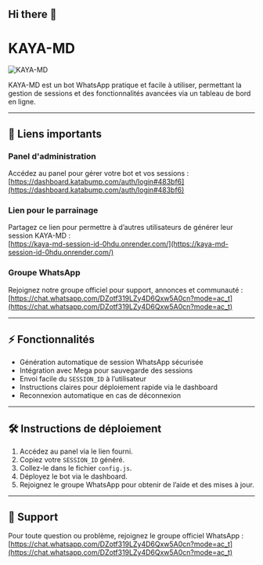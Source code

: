 ## Hi there 👋

# KAYA-MD

![KAYA-MD](https://files.catbox.moe/ya7puq.jpg)

KAYA-MD est un bot WhatsApp pratique et facile à utiliser, permettant la gestion de sessions et des fonctionnalités avancées via un tableau de bord en ligne.

---

## 🔗 Liens importants

### Panel d'administration
Accédez au panel pour gérer votre bot et vos sessions :  
[https://dashboard.katabump.com/auth/login#483bf6](https://dashboard.katabump.com/auth/login#483bf6)

### Lien pour le parrainage
Partagez ce lien pour permettre à d’autres utilisateurs de générer leur session KAYA-MD :  
[https://kaya-md-session-id-0hdu.onrender.com/](https://kaya-md-session-id-0hdu.onrender.com/)

### Groupe WhatsApp
Rejoignez notre groupe officiel pour support, annonces et communauté :  
[https://chat.whatsapp.com/DZotf319LZy4D6Qxw5A0cn?mode=ac_t](https://chat.whatsapp.com/DZotf319LZy4D6Qxw5A0cn?mode=ac_t)

---

## ⚡ Fonctionnalités
- Génération automatique de session WhatsApp sécurisée
- Intégration avec Mega pour sauvegarde des sessions
- Envoi facile du `SESSION_ID` à l’utilisateur
- Instructions claires pour déploiement rapide via le dashboard
- Reconnexion automatique en cas de déconnexion

---

## 🛠️ Instructions de déploiement
1. Accédez au panel via le lien fourni.  
2. Copiez votre `SESSION_ID` généré.  
3. Collez-le dans le fichier `config.js`.  
4. Déployez le bot via le dashboard.  
5. Rejoignez le groupe WhatsApp pour obtenir de l’aide et des mises à jour.

---

## 💬 Support
Pour toute question ou problème, rejoignez le groupe officiel WhatsApp :  
[https://chat.whatsapp.com/DZotf319LZy4D6Qxw5A0cn?mode=ac_t](https://chat.whatsapp.com/DZotf319LZy4D6Qxw5A0cn?mode=ac_t)
